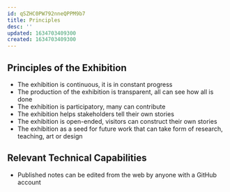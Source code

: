 ```yaml
---
id: qSZHC0PW792nneQPPM9b7
title: Principles
desc: ''
updated: 1634703409300
created: 1634703409300
---
```


## Principles of the Exhibition

- The exhibition is continuous, it is in constant progress
- The production of the exhibition is transparent, all can see how all is done
- The exhibition is participatory, many can contribute
- The exhibition helps stakeholders tell their own stories
- The exhibition is open-ended, visitors can construct their own stories
- The exhibition as a seed for future work that can take form of research, teaching, art or design

## Relevant Technical Capabilities

- Published notes can be edited from the web by anyone with a GitHub account